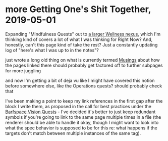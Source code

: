 # more Getting One's Shit Together, 2019-05-01

Expanding "Mindfulness Quests" out to [a larger Wellness nexus][Wellness], which I'm thinking kind of covers a lot of what I was thinking for Right Now? And, honestly, can't this page kind of take the rest? Just a constantly updating log of "here's what I was up to in the notes"?

[wellness]: 2087f1d7-55fa-4d8b-a4a0-01e4d8579047.md

just wrote a long old thing on what is currently termed [Musings][] about how the pages linked there should probably get factored off to further subpages for more juggling

[Musings]: 8f2359ae-186f-4878-b5e5-33f3c177e6fc.md

and now I'm getting a bit of deja vu like I might have covered this notion before somewhere else, like the Operations quests? should probably check that

I've been making a point to keep my link references in the first gap after the block I write them, as proposed in the call for best practices under the [Barfspace Vision Quests][BVQ] - I've decided it's better to just keep redundant symbols if you're going to link to the same page multiple times in a file (the renderer should be able to handle it okay, though I might want to look into what the spec behavior is supposed to be for this re: what happens if the targets don't match between multiple instances of the same tag).

[BVQ]: a8c1b237-886b-4169-88ff-9e52bc1dbcf2.md
